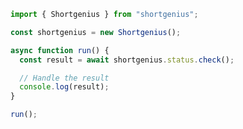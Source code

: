 <!-- Start SDK Example Usage [usage] -->
```typescript
import { Shortgenius } from "shortgenius";

const shortgenius = new Shortgenius();

async function run() {
  const result = await shortgenius.status.check();

  // Handle the result
  console.log(result);
}

run();

```
<!-- End SDK Example Usage [usage] -->